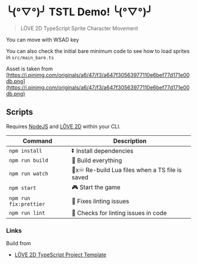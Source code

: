 # ╰(°▽°)╯ TSTL Demo! ╰(°▽°)╯

> LÖVE 2D TypeScript Sprite Character Movement

You can move with WSAD key

You can also check the initial bare minimum code to see how to load sprites in `src/main_bare.ts`

Asset is taken from [https://i.pinimg.com/originals/a6/47/f3/a647f30563977110e6bef77d171e00db.png](https://i.pinimg.com/originals/a6/47/f3/a647f30563977110e6bef77d171e00db.png)

## Scripts

Requires [NodeJS](https://nodejs.org/en/download/) and [LÖVE 2D](https://love2d.org/) within your CLI.

| Command                | Description                                      |
| ---------------------- | ------------------------------------------------ |
| `npm install`          | ⏬ Install dependencies                          |
| `npm run build`        | 🔨 Build everything                              |
| `npm run watch`        | 🔨x♾ Re-build Lua files when a TS file is saved |
| `npm start`            | 🎮 Start the game                                |
| `npm run fix:prettier` | 💄 Fixes linting issues                          |
| `npm run lint`         | 💄 Checks for linting issues in code             |

### Links

Build from

- [LÖVE 2D TypeScript Project Template](https://github.com/hazzard993/love-typescript-template)
